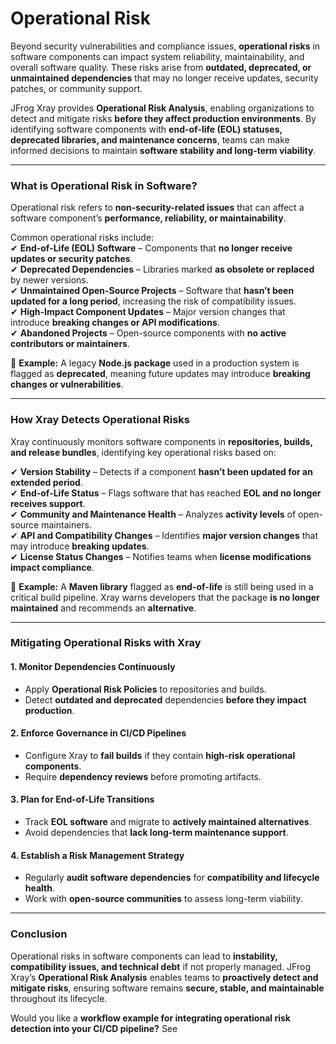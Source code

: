 # Operational Risk

Beyond security vulnerabilities and compliance issues, **operational risks** in software components can impact system reliability, maintainability, and overall software quality. These risks arise from **outdated, deprecated, or unmaintained dependencies** that may no longer receive updates, security patches, or community support.

JFrog Xray provides **Operational Risk Analysis**, enabling organizations to detect and mitigate risks **before they affect production environments**. By identifying software components with **end-of-life (EOL) statuses, deprecated libraries, and maintenance concerns**, teams can make informed decisions to maintain **software stability and long-term viability**.

***

### **What is Operational Risk in Software?**

Operational risk refers to **non-security-related issues** that can affect a software component’s **performance, reliability, or maintainability**.

Common operational risks include:\
✔ **End-of-Life (EOL) Software** – Components that **no longer receive updates or security patches**.\
✔ **Deprecated Dependencies** – Libraries marked **as obsolete or replaced** by newer versions.\
✔ **Unmaintained Open-Source Projects** – Software that **hasn’t been updated for a long period**, increasing the risk of compatibility issues.\
✔ **High-Impact Component Updates** – Major version changes that introduce **breaking changes or API modifications**.\
✔ **Abandoned Projects** – Open-source components with **no active contributors or maintainers**.

🚀 **Example:** A legacy **Node.js package** used in a production system is flagged as **deprecated**, meaning future updates may introduce **breaking changes or vulnerabilities**.

***

### **How Xray Detects Operational Risks**

Xray continuously monitors software components in **repositories, builds, and release bundles**, identifying key operational risks based on:

✔ **Version Stability** – Detects if a component **hasn’t been updated for an extended period**.\
✔ **End-of-Life Status** – Flags software that has reached **EOL and no longer receives support**.\
✔ **Community and Maintenance Health** – Analyzes **activity levels** of open-source maintainers.\
✔ **API and Compatibility Changes** – Identifies **major version changes** that may introduce **breaking updates**.\
✔ **License Status Changes** – Notifies teams when **license modifications impact compliance**.

🚀 **Example:** A **Maven library** flagged as **end-of-life** is still being used in a critical build pipeline. Xray warns developers that the package **is no longer maintained** and recommends an **alternative**.

***

### **Mitigating Operational Risks with Xray**

#### **1. Monitor Dependencies Continuously**

* Apply **Operational Risk Policies** to repositories and builds.
* Detect **outdated and deprecated** dependencies **before they impact production**.

#### **2. Enforce Governance in CI/CD Pipelines**

* Configure Xray to **fail builds** if they contain **high-risk operational components**.
* Require **dependency reviews** before promoting artifacts.

#### **3. Plan for End-of-Life Transitions**

* Track **EOL software** and migrate to **actively maintained alternatives**.
* Avoid dependencies that **lack long-term maintenance support**.

#### **4. Establish a Risk Management Strategy**

* Regularly **audit software dependencies** for **compatibility and lifecycle health**.
* Work with **open-source communities** to assess long-term viability.

***

### **Conclusion**

Operational risks in software components can lead to **instability, compatibility issues, and technical debt** if not properly managed. JFrog Xray’s **Operational Risk Analysis** enables teams to **proactively detect and mitigate risks**, ensuring software remains **secure, stable, and maintainable** throughout its lifecycle.

Would you like a **workflow example for integrating operational risk detection into your CI/CD pipeline?** See
